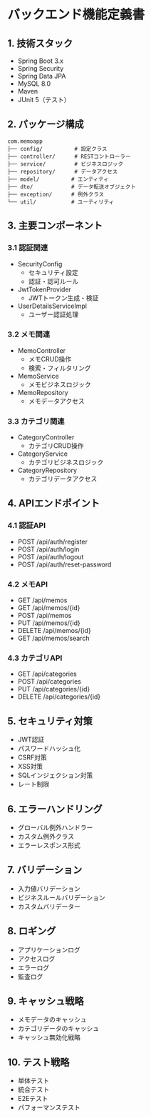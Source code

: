 # バックエンド機能定義書

## 1. 技術スタック
- Spring Boot 3.x
- Spring Security
- Spring Data JPA
- MySQL 8.0
- Maven
- JUnit 5（テスト）

## 2. パッケージ構成
```
com.memoapp
├── config/          # 設定クラス
├── controller/      # RESTコントローラー
├── service/         # ビジネスロジック
├── repository/      # データアクセス
├── model/          # エンティティ
├── dto/            # データ転送オブジェクト
├── exception/      # 例外クラス
└── util/           # ユーティリティ
```

## 3. 主要コンポーネント

### 3.1 認証関連
- SecurityConfig
  - セキュリティ設定
  - 認証・認可ルール
- JwtTokenProvider
  - JWTトークン生成・検証
- UserDetailsServiceImpl
  - ユーザー認証処理

### 3.2 メモ関連
- MemoController
  - メモCRUD操作
  - 検索・フィルタリング
- MemoService
  - メモビジネスロジック
- MemoRepository
  - メモデータアクセス

### 3.3 カテゴリ関連
- CategoryController
  - カテゴリCRUD操作
- CategoryService
  - カテゴリビジネスロジック
- CategoryRepository
  - カテゴリデータアクセス

## 4. APIエンドポイント

### 4.1 認証API
- POST /api/auth/register
- POST /api/auth/login
- POST /api/auth/logout
- POST /api/auth/reset-password

### 4.2 メモAPI
- GET /api/memos
- GET /api/memos/{id}
- POST /api/memos
- PUT /api/memos/{id}
- DELETE /api/memos/{id}
- GET /api/memos/search

### 4.3 カテゴリAPI
- GET /api/categories
- POST /api/categories
- PUT /api/categories/{id}
- DELETE /api/categories/{id}

## 5. セキュリティ対策
- JWT認証
- パスワードハッシュ化
- CSRF対策
- XSS対策
- SQLインジェクション対策
- レート制限

## 6. エラーハンドリング
- グローバル例外ハンドラー
- カスタム例外クラス
- エラーレスポンス形式

## 7. バリデーション
- 入力値バリデーション
- ビジネスルールバリデーション
- カスタムバリデーター

## 8. ロギング
- アプリケーションログ
- アクセスログ
- エラーログ
- 監査ログ

## 9. キャッシュ戦略
- メモデータのキャッシュ
- カテゴリデータのキャッシュ
- キャッシュ無効化戦略

## 10. テスト戦略
- 単体テスト
- 統合テスト
- E2Eテスト
- パフォーマンステスト 